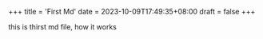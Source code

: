 +++
title = 'First Md'
date = 2023-10-09T17:49:35+08:00
draft = false
+++

this is thirst md file,
how it works